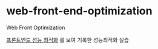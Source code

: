 # web-front-end-optimization
Web Front Optimization

[프론트엔드 성능 최적화](http://www.yes24.com/Product/Goods/115209526) 를 보여 기록한 성능최적화 실습 
